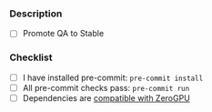 <!--
Thank you for your pull request. Please review and complete the sections below.
-->

### Description

<!-- Provide a description of the change or tick the promote to stable box -->

- [ ] Promote QA to Stable

### Checklist

<!-- For completed items, change [ ] to [x]. -->

- [ ] I have installed pre-commit: `pre-commit install`
- [ ] All pre-commit checks pass: `pre-commit run`
- [ ] Dependencies are [compatible with ZeroGPU](https://huggingface.co/docs/hub/en/spaces-zerogpu#supported-versions)
